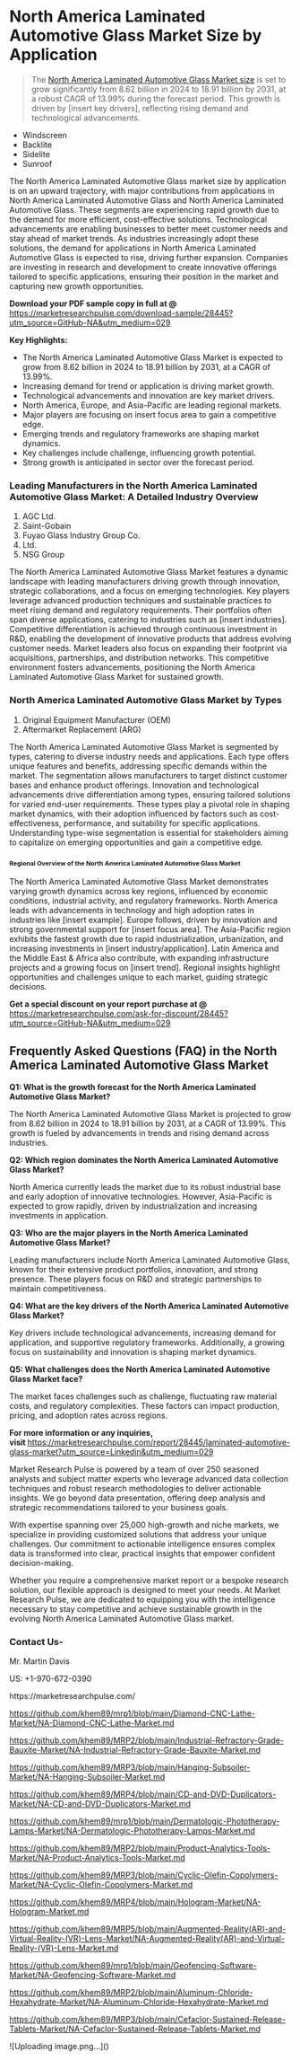 <h1>North America Laminated Automotive Glass Market&nbsp;Size by Application</h1><blockquote><p>The <a href="https://marketresearchpulse.com/download-sample/28445?utm_source=GitHub-NA&amp;utm_medium=029">North America Laminated Automotive Glass Market size</a> is set to grow significantly from 8.62 billion in 2024 to 18.91 billion by 2031, at a robust CAGR of 13.99% during the forecast period. This growth is driven by [insert key drivers], reflecting rising demand and technological advancements.</p></blockquote><ul><li>Windscreen<li> Backlite<li> Sidelite<li> Sunroof</li></ul><p>The North America Laminated Automotive Glass market size by application is on an upward trajectory, with major contributions from applications in North America Laminated Automotive Glass and North America Laminated Automotive Glass. These segments are experiencing rapid growth due to the demand for more efficient, cost-effective solutions. Technological advancements are enabling businesses to better meet customer needs and stay ahead of market trends. As industries increasingly adopt these solutions, the demand for applications in North America Laminated Automotive Glass is expected to rise, driving further expansion. Companies are investing in research and development to create innovative offerings tailored to specific applications, ensuring their position in the market and capturing new growth opportunities.</p><p><strong>Download your PDF sample copy in full at @ </strong><a href="https://marketresearchpulse.com/download-sample/28445?utm_source=GitHub-NA&amp;utm_medium=029">https://marketresearchpulse.com/download-sample/28445?utm_source=GitHub-NA&amp;utm_medium=029</a></p><p><strong>Key Highlights: </strong></p><ul><li>The North America Laminated Automotive Glass Market is expected to grow from 8.62 billion in 2024 to 18.91 billion by 2031, at a CAGR of 13.99%.</li><li>Increasing demand for trend or application is driving market growth.</li><li>Technological advancements and innovation are key market drivers.</li><li>North America, Europe, and Asia-Pacific are leading regional markets.</li><li>Major players are focusing on insert focus area to gain a competitive edge.</li><li>Emerging trends and regulatory frameworks are shaping market dynamics.</li><li>Key challenges include challenge, influencing growth potential.</li><li>Strong growth is anticipated in sector over the forecast period.</li></ul><h3>Leading Manufacturers in the North America Laminated Automotive Glass Market: A Detailed Industry Overview</h3><ol><li>AGC Ltd.</li><li>Saint-Gobain</li><li>Fuyao Glass Industry Group Co.</li><li>Ltd.</li><li>NSG Group</li></ol><div class="flex max-w-full flex-col flex-grow"><div class="min-h-8 text-message flex w-full flex-col items-end gap-2 whitespace-normal break-words [.text-message+&amp;]:mt-5" dir="auto" data-message-author-role="assistant" data-message-id="fd8432e4-4910-450d-b182-61b7bfb0a01f" data-message-model-slug="gpt-4o"><div class="flex w-full flex-col gap-1 empty:hidden first:pt-[3px]"><div class="markdown prose w-full break-words dark:prose-invert light"><p>The North America Laminated Automotive Glass Market features a dynamic landscape with leading manufacturers driving growth through innovation, strategic collaborations, and a focus on emerging technologies. Key players leverage advanced production techniques and sustainable practices to meet rising demand and regulatory requirements. Their portfolios often span diverse applications, catering to industries such as [insert industries]. Competitive differentiation is achieved through continuous investment in R&amp;D, enabling the development of innovative products that address evolving customer needs. Market leaders also focus on expanding their footprint via acquisitions, partnerships, and distribution networks. This competitive environment fosters advancements, positioning the North America Laminated Automotive Glass Market for sustained growth.</p></div></div></div></div><h3>North America Laminated Automotive Glass Market by Types</h3><ol><li>Original Equipment Manufacturer (OEM)<li> Aftermarket Replacement (ARG)</li></ol><div class="flex max-w-full flex-col flex-grow"><div class="min-h-8 text-message flex w-full flex-col items-end gap-2 whitespace-normal break-words [.text-message+&amp;]:mt-5" dir="auto" data-message-author-role="assistant" data-message-id="084470be-0bb7-4664-bddf-5156b4f41249" data-message-model-slug="gpt-4o-mini"><div class="flex w-full flex-col gap-1 empty:hidden first:pt-[3px]"><div class="markdown prose w-full break-words dark:prose-invert light"><p>The North America Laminated Automotive Glass Market is segmented by types, catering to diverse industry needs and applications. Each type offers unique features and benefits, addressing specific demands within the market. The segmentation allows manufacturers to target distinct customer bases and enhance product offerings. Innovation and technological advancements drive differentiation among types, ensuring tailored solutions for varied end-user requirements. These types play a pivotal role in shaping market dynamics, with their adoption influenced by factors such as cost-effectiveness, performance, and suitability for specific applications. Understanding type-wise segmentation is essential for stakeholders aiming to capitalize on emerging opportunities and gain a competitive edge.</p></div></div></div></div><h3><span style="font-size: 11px;">Regional Overview of the North America Laminated Automotive Glass Market</span></h3><div class="flex max-w-full flex-col flex-grow"><div class="min-h-8 text-message flex w-full flex-col items-end gap-2 whitespace-normal break-words [.text-message+&amp;]:mt-5" dir="auto" data-message-author-role="assistant" data-message-id="e9038762-ce64-4e30-91c9-9bd413514231" data-message-model-slug="gpt-4o-mini"><div class="flex w-full flex-col gap-1 empty:hidden first:pt-[3px]"><div class="markdown prose w-full break-words dark:prose-invert light"><p>The North America Laminated Automotive Glass Market demonstrates varying growth dynamics across key regions, influenced by economic conditions, industrial activity, and regulatory frameworks. North America leads with advancements in technology and high adoption rates in industries like [insert example]. Europe follows, driven by innovation and strong governmental support for [insert focus area]. The Asia-Pacific region exhibits the fastest growth due to rapid industrialization, urbanization, and increasing investments in [insert industry/application]. Latin America and the Middle East &amp; Africa also contribute, with expanding infrastructure projects and a growing focus on [insert trend]. Regional insights highlight opportunities and challenges unique to each market, guiding strategic decisions.</p></div></div></div></div><p><strong>Get a special discount on your report purchase at @ </strong><a href="https://marketresearchpulse.com/ask-for-discount/28445?utm_source=GitHub-NA&amp;utm_medium=029">https://marketresearchpulse.com/ask-for-discount/28445?utm_source=GitHub-NA&amp;utm_medium=029</a></p><h2>Frequently Asked Questions (FAQ) in the North America Laminated Automotive Glass Market</h2><p><strong>Q1: What is the growth forecast for the North America Laminated Automotive Glass Market?</strong></p><p>The North America Laminated Automotive Glass Market is projected to grow from 8.62 billion in 2024 to 18.91 billion by 2031, at a CAGR of 13.99%. This growth is fueled by advancements in trends and rising demand across industries.</p><p><strong>Q2: Which region dominates the North America Laminated Automotive Glass Market?</strong></p><p>North America currently leads the market due to its robust industrial base and early adoption of innovative technologies. However, Asia-Pacific is expected to grow rapidly, driven by industrialization and increasing investments in application.</p><p><strong>Q3: Who are the major players in the North America Laminated Automotive Glass Market?</strong></p><p>Leading manufacturers include North America Laminated Automotive Glass, known for their extensive product portfolios, innovation, and strong presence. These players focus on R&amp;D and strategic partnerships to maintain competitiveness.</p><p><strong>Q4: What are the key drivers of the North America Laminated Automotive Glass Market?</strong></p><p>Key drivers include technological advancements, increasing demand for application, and supportive regulatory frameworks. Additionally, a growing focus on sustainability and innovation is shaping market dynamics.</p><p><strong>Q5: What challenges does the North America Laminated Automotive Glass Market face?</strong></p><p>The market faces challenges such as challenge, fluctuating raw material costs, and regulatory complexities. These factors can impact production, pricing, and adoption rates across regions.</p><p><strong>For more information or any inquiries, visit&nbsp;</strong><a href="https://marketresearchpulse.com/report/28445/laminated-automotive-glass-market?utm_source=Linkedin&utm_medium=029">https://marketresearchpulse.com/report/28445/laminated-automotive-glass-market?utm_source=Linkedin&utm_medium=029</a></p><p>Market Research Pulse is powered by a team of over 250 seasoned analysts and subject matter experts who leverage advanced data collection techniques and robust research methodologies to deliver actionable insights. We go beyond data presentation, offering deep analysis and strategic recommendations tailored to your business goals.</p><p>With expertise spanning over 25,000 high-growth and niche markets, we specialize in providing customized solutions that address your unique challenges. Our commitment to actionable intelligence ensures complex data is transformed into clear, practical insights that empower confident decision-making.</p><p>Whether you require a comprehensive market report or a bespoke research solution, our flexible approach is designed to meet your needs. At Market Research Pulse, we are dedicated to equipping you with the intelligence necessary to stay competitive and achieve sustainable growth in the evolving North America Laminated Automotive Glass market.</p><h3><strong>Contact Us-</strong></h3><p>Mr. Martin Davis</p><p>US: +1-970-672-0390</p><p>https://marketresearchpulse.com/</p><p><a href="https://github.com/khem89/mrp1/blob/main/Diamond-CNC-Lathe-Market/NA-Diamond-CNC-Lathe-Market.md">https://github.com/khem89/mrp1/blob/main/Diamond-CNC-Lathe-Market/NA-Diamond-CNC-Lathe-Market.md</a></p><p><a href="https://github.com/khem89/MRP2/blob/main/Industrial-Refractory-Grade-Bauxite-Market/NA-Industrial-Refractory-Grade-Bauxite-Market.md">https://github.com/khem89/MRP2/blob/main/Industrial-Refractory-Grade-Bauxite-Market/NA-Industrial-Refractory-Grade-Bauxite-Market.md</a></p><p><a href="https://github.com/khem89/MRP3/blob/main/Hanging-Subsoiler-Market/NA-Hanging-Subsoiler-Market.md">https://github.com/khem89/MRP3/blob/main/Hanging-Subsoiler-Market/NA-Hanging-Subsoiler-Market.md</a></p><p><a href="https://github.com/khem89/MRP4/blob/main/CD-and-DVD-Duplicators-Market/NA-CD-and-DVD-Duplicators-Market.md">https://github.com/khem89/MRP4/blob/main/CD-and-DVD-Duplicators-Market/NA-CD-and-DVD-Duplicators-Market.md</a></p><p><a href="https://github.com/khem89/mrp1/blob/main/Dermatologic-Phototherapy-Lamps-Market/NA-Dermatologic-Phototherapy-Lamps-Market.md">https://github.com/khem89/mrp1/blob/main/Dermatologic-Phototherapy-Lamps-Market/NA-Dermatologic-Phototherapy-Lamps-Market.md</a></p><p><a href="https://github.com/khem89/MRP2/blob/main/Product-Analytics-Tools-Market/NA-Product-Analytics-Tools-Market.md">https://github.com/khem89/MRP2/blob/main/Product-Analytics-Tools-Market/NA-Product-Analytics-Tools-Market.md</a></p><p><a href="https://github.com/khem89/MRP3/blob/main/Cyclic-Olefin-Copolymers-Market/NA-Cyclic-Olefin-Copolymers-Market.md">https://github.com/khem89/MRP3/blob/main/Cyclic-Olefin-Copolymers-Market/NA-Cyclic-Olefin-Copolymers-Market.md</a></p><p><a href="https://github.com/khem89/MRP4/blob/main/Hologram-Market/NA-Hologram-Market.md">https://github.com/khem89/MRP4/blob/main/Hologram-Market/NA-Hologram-Market.md</a></p><p><a href="https://github.com/khem89/MRP5/blob/main/Augmented-Reality(AR)-and-Virtual-Reality-(VR)-Lens-Market/NA-Augmented-Reality(AR)-and-Virtual-Reality-(VR)-Lens-Market.md">https://github.com/khem89/MRP5/blob/main/Augmented-Reality(AR)-and-Virtual-Reality-(VR)-Lens-Market/NA-Augmented-Reality(AR)-and-Virtual-Reality-(VR)-Lens-Market.md</a></p><p><a href="https://github.com/khem89/mrp1/blob/main/Geofencing-Software-Market/NA-Geofencing-Software-Market.md">https://github.com/khem89/mrp1/blob/main/Geofencing-Software-Market/NA-Geofencing-Software-Market.md</a></p><p><a href="https://github.com/khem89/MRP2/blob/main/Aluminum-Chloride-Hexahydrate-Market/NA-Aluminum-Chloride-Hexahydrate-Market.md">https://github.com/khem89/MRP2/blob/main/Aluminum-Chloride-Hexahydrate-Market/NA-Aluminum-Chloride-Hexahydrate-Market.md</a></p><p><a href="https://github.com/khem89/MRP3/blob/main/Cefaclor-Sustained-Release-Tablets-Market/NA-Cefaclor-Sustained-Release-Tablets-Market.md">https://github.com/khem89/MRP3/blob/main/Cefaclor-Sustained-Release-Tablets-Market/NA-Cefaclor-Sustained-Release-Tablets-Market.md</a></p>
![Uploading image.png…]()
